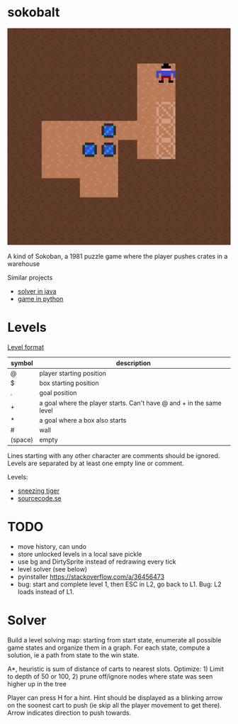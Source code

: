 
# sokobalt

![screenshot](assets/screenshot.png "screenshot")

A kind of Sokoban, a 1981 puzzle game where the player pushes crates in a warehouse

Similar projects 
- [solver in java](https://github.com/jameshong92/sokoban-solver)
- [game in python](http://inventwithpython.com/blog/2011/06/13/new-game-source-code-star-pusher-sokoban-clone/)



# Levels

[Level format](http://sokobano.de/wiki/index.php?title=Level_format)

|symbol|description|
|---|---|
| @ | player starting position |
| $ | box starting position |
| . | goal position |
| + | a goal where the player starts. Can't have @ and + in the same level |
| * | a goal where a box also starts |
| # | wall |
| (space) | empty |

Lines starting with any other character are comments should be ignored.
Levels are separated by at least one empty line or comment. 

Levels:
- [sneezing tiger](http://sneezingtiger.com/sokoban/levels.html)
- [sourcecode.se](http://www.sourcecode.se/sokoban/levels)


# TODO 
- move history, can undo
- store unlocked levels in a local save pickle
- use bg and DirtySprite instead of redrawing every tick
- level solver (see below)
- pyinstaller https://stackoverflow.com/a/36456473
- bug: start and complete level 1, then ESC in L2, go back to L1. 
Bug: L2 loads instead of L1. 


# Solver
Build a level solving map: starting from start state, enumerate all possible 
game states and organize them in a graph. For each state, compute a solution, 
ie a path from state to the win state.

A*, heuristic is sum of distance of carts to nearest slots. 
Optimize: 1) Limit to depth of 50 or 100, 2) prune off/ignore nodes 
where state was seen higher up in the tree

Player can press H for a hint. 
Hint should be displayed as a blinking arrow on the soonest cart to push 
(ie skip all the player movement to get there). 
Arrow indicates direction to push towards.